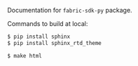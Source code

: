 Documentation for `fabric-sdk-py` package.

Commands to build at local:

```bash
$ pip install sphinx
$ pip install sphinx_rtd_theme

$ make html
```

